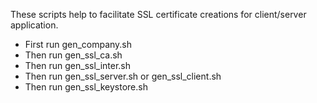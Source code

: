 These scripts help to facilitate SSL certificate creations for client/server application.

* First run gen_company.sh
* Then run gen_ssl_ca.sh
* Then run gen_ssl_inter.sh
* Then run gen_ssl_server.sh or gen_ssl_client.sh
* Then run gen_ssl_keystore.sh
